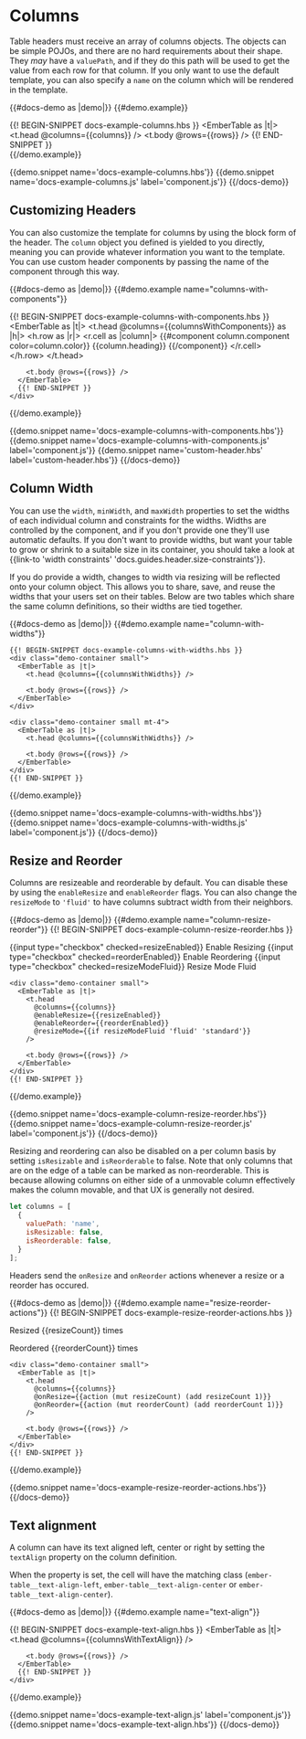 # Columns

Table headers must receive an array of columns objects. The objects can be
simple POJOs, and there are no hard requirements about their shape. They _may_
have a `valuePath`, and if they do this path will be used to get the value from
each row for that column. If you only want to use the default template, you can
also specify a `name` on the column which will be rendered in the template.

{{#docs-demo as |demo|}}
  {{#demo.example}}
    <div class="demo-container small">
      {{! BEGIN-SNIPPET docs-example-columns.hbs }}
      <EmberTable as |t|>
        <t.head @columns={{columns}} />
        <t.body @rows={{rows}} />
      </EmberTable>
      {{! END-SNIPPET }}
    </div>
  {{/demo.example}}

  {{demo.snippet name='docs-example-columns.hbs'}}
  {{demo.snippet name='docs-example-columns.js' label='component.js'}}
{{/docs-demo}}

## Customizing Headers

You can also customize the template for columns by using the block form of the
header. The `column` object you defined is yielded to you directly, meaning you
can provide whatever information you want to the template. You can use custom
header components by passing the name of the component through this way.

{{#docs-demo as |demo|}}
  {{#demo.example name="columns-with-components"}}
    <div class="demo-container small">
      {{! BEGIN-SNIPPET docs-example-columns-with-components.hbs }}
      <EmberTable as |t|>
        <t.head @columns={{columnsWithComponents}} as |h|>
          <h.row as |r|>
            <r.cell as |column|>
              {{#component column.component color=column.color}}
                {{column.heading}}
              {{/component}}
            </r.cell>
          </h.row>
        </t.head>

        <t.body @rows={{rows}} />
      </EmberTable>
      {{! END-SNIPPET }}
    </div>
  {{/demo.example}}

  {{demo.snippet name='docs-example-columns-with-components.hbs'}}
  {{demo.snippet name='docs-example-columns-with-components.js' label='component.js'}}
  {{demo.snippet name='custom-header.hbs' label='custom-header.hbs'}}
{{/docs-demo}}

## Column Width

You can use the `width`, `minWidth`, and `maxWidth` properties to set the widths
of each individual column and constraints for the widths. Widths are controlled
by the component, and if you don't provide one they'll use automatic defaults.
If you don't want to provide widths, but want your table to grow or shrink to
a suitable size in its container, you should take a look at
{{link-to 'width constraints' 'docs.guides.header.size-constraints'}}.

If you do provide a width, changes to width via resizing will be reflected onto
your column object. This allows you to share, save, and reuse the widths that
your users set on their tables. Below are two tables which share the same column
definitions, so their widths are tied together.

{{#docs-demo as |demo|}}
  {{#demo.example name="column-with-widths"}}

    {{! BEGIN-SNIPPET docs-example-columns-with-widths.hbs }}
    <div class="demo-container small">
      <EmberTable as |t|>
        <t.head @columns={{columnsWithWidths}} />

        <t.body @rows={{rows}} />
      </EmberTable>
    </div>

    <div class="demo-container small mt-4">
      <EmberTable as |t|>
        <t.head @columns={{columnsWithWidths}} />

        <t.body @rows={{rows}} />
      </EmberTable>
    </div>
    {{! END-SNIPPET }}

  {{/demo.example}}

  {{demo.snippet name='docs-example-columns-with-widths.hbs'}}
  {{demo.snippet name='docs-example-columns-with-widths.js' label='component.js'}}
{{/docs-demo}}


## Resize and Reorder

Columns are resizeable and reorderable by default. You can disable these by
using the `enableResize` and `enableReorder` flags. You can also change the
`resizeMode` to `'fluid'` to have columns subtract width from their neighbors.

{{#docs-demo as |demo|}}
  {{#demo.example name="column-resize-reorder"}}
    {{! BEGIN-SNIPPET docs-example-column-resize-reorder.hbs }}
    <div class='demo-options'>
      <label>
        {{input type="checkbox" checked=resizeEnabled}}
        Enable Resizing
      </label>
      <label>
        {{input type="checkbox" checked=reorderEnabled}}
        Enable Reordering
      </label>
      <label>
        {{input type="checkbox" checked=resizeModeFluid}}
        Resize Mode Fluid
      </label>
    </div>

    <div class="demo-container small">
      <EmberTable as |t|>
        <t.head
          @columns={{columns}}
          @enableResize={{resizeEnabled}}
          @enableReorder={{reorderEnabled}}
          @resizeMode={{if resizeModeFluid 'fluid' 'standard'}}
        />

        <t.body @rows={{rows}} />
      </EmberTable>
    </div>
    {{! END-SNIPPET }}

  {{/demo.example}}

  {{demo.snippet name='docs-example-column-resize-reorder.hbs'}}
  {{demo.snippet name='docs-example-column-resize-reorder.js' label='component.js'}}
{{/docs-demo}}

Resizing and reordering can also be disabled on a per column basis by setting
`isResizable` and `isReorderable` to false. Note that only columns that are on
the edge of a table can be marked as non-reorderable. This is because allowing
columns on either side of a unmovable column effectively makes the column
movable, and that UX is generally not desired.

```js
let columns = [
  {
    valuePath: 'name',
    isResizable: false,
    isReorderable: false,
  }
];
```

Headers send the `onResize` and `onReorder` actions whenever a resize or a
reorder has occured.

{{#docs-demo as |demo|}}
  {{#demo.example name="resize-reorder-actions"}}
    {{! BEGIN-SNIPPET docs-example-resize-reorder-actions.hbs }}
    <p>Resized {{resizeCount}} times</p>
    <p>Reordered {{reorderCount}} times</p>

    <div class="demo-container small">
      <EmberTable as |t|>
        <t.head
          @columns={{columns}}
          @onResize={{action (mut resizeCount) (add resizeCount 1)}}
          @onReorder={{action (mut reorderCount) (add reorderCount 1)}}
        />

        <t.body @rows={{rows}} />
      </EmberTable>
    </div>
    {{! END-SNIPPET }}
  {{/demo.example}}

  {{demo.snippet name='docs-example-resize-reorder-actions.hbs'}}
{{/docs-demo}}

## Text alignment

A column can have its text aligned left, center or right by setting the `textAlign` property on the column definition.

When the property is set, the cell will have the matching class (`ember-table__text-align-left`, `ember-table__text-align-center` or `ember-table__text-align-center`).

{{#docs-demo as |demo|}}
  {{#demo.example name="text-align"}}
    <div class="demo-container small">
      {{! BEGIN-SNIPPET docs-example-text-align.hbs }}
      <EmberTable as |t|>
        <t.head @columns={{columnsWithTextAlign}} />

        <t.body @rows={{rows}} />
      </EmberTable>
      {{! END-SNIPPET }}
    </div>
  {{/demo.example}}

  {{demo.snippet name='docs-example-text-align.js' label='component.js'}}
  {{demo.snippet name='docs-example-text-align.hbs'}}
{{/docs-demo}}

